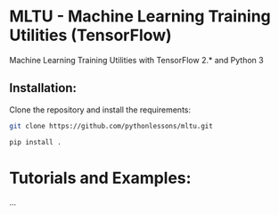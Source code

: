 # MLTU - Machine Learning Training Utilities (TensorFlow)
Machine Learning Training Utilities with TensorFlow 2.* and Python 3

## Installation:
Clone the repository and install the requirements:
```bash
git clone https://github.com/pythonlessons/mltu.git
```
```bash
pip install .
```

# Tutorials and Examples:
...